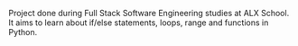 Project done during Full Stack Software Engineering studies at ALX School. It aims to learn about if/else statements, loops, range and functions in Python.
